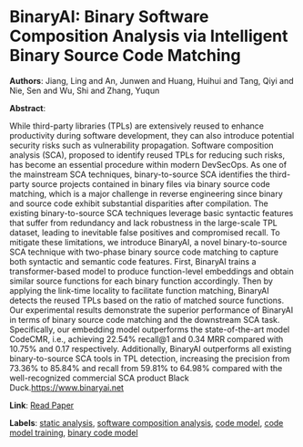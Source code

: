 # BinaryAI: Binary Software Composition Analysis via Intelligent Binary Source Code Matching

**Authors**: Jiang, Ling and An, Junwen and Huang, Huihui and Tang, Qiyi and Nie, Sen and Wu, Shi and Zhang, Yuqun

**Abstract**:

While third-party libraries (TPLs) are extensively reused to enhance productivity during software development, they can also introduce potential security risks such as vulnerability propagation. Software composition analysis (SCA), proposed to identify reused TPLs for reducing such risks, has become an essential procedure within modern DevSecOps. As one of the mainstream SCA techniques, binary-to-source SCA identifies the third-party source projects contained in binary files via binary source code matching, which is a major challenge in reverse engineering since binary and source code exhibit substantial disparities after compilation. The existing binary-to-source SCA techniques leverage basic syntactic features that suffer from redundancy and lack robustness in the large-scale TPL dataset, leading to inevitable false positives and compromised recall. To mitigate these limitations, we introduce BinaryAI, a novel binary-to-source SCA technique with two-phase binary source code matching to capture both syntactic and semantic code features. First, BinaryAI trains a transformer-based model to produce function-level embeddings and obtain similar source functions for each binary function accordingly. Then by applying the link-time locality to facilitate function matching, BinaryAI detects the reused TPLs based on the ratio of matched source functions. Our experimental results demonstrate the superior performance of BinaryAI in terms of binary source code matching and the downstream SCA task. Specifically, our embedding model outperforms the state-of-the-art model CodeCMR, i.e., achieving 22.54\% recall@1 and 0.34 MRR compared with 10.75\% and 0.17 respectively. Additionally, BinaryAI outperforms all existing binary-to-source SCA tools in TPL detection, increasing the precision from 73.36\% to 85.84\% and recall from 59.81\% to 64.98\% compared with the well-recognized commercial SCA product Black Duck.https://www.binaryai.net

**Link**: [Read Paper](https://doi.org/10.1145/3597503.3639100)

**Labels**: [static analysis](../../labels/static_analysis.md), [software composition analysis](../../labels/software_composition_analysis.md), [code model](../../labels/code_model.md), [code model training](../../labels/code_model_training.md), [binary code model](../../labels/binary_code_model.md)
